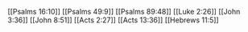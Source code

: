 [[Psalms 16:10]]
[[Psalms 49:9]]
[[Psalms 89:48]]
[[Luke 2:26]]
[[John 3:36]]
[[John 8:51]]
[[Acts 2:27]]
[[Acts 13:36]]
[[Hebrews 11:5]]
